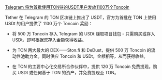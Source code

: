 [Telegram 将为首批使用TON链的USDT用户发放1100万个Toncoin](https://t.me/infoton/308)

Tether 在 Telegram 的 TON 区块链上推出了 USDT，官方为首批在 TON 上使用 USDt 的用户提供了 1100 万个 Toncoin 奖励：

- 将 500 万 Toncoin 存入 Telegram 的 USDt 赚取项目钱包 - 只需购买或存入 USDt，即可根据您存入金额获得收益。

- 为 TON 两大最大的 DEX——Ston.fi 和 DeDust，提供 500 万 Toncoin 的流动性池助力金。同时供应 Toncoin 和 USDt，金额相等，从而获得收益。

- 在 TON 的主要中心化交易所合作伙伴中，提供 120 万 Toncoin 免费提现。购买 USDt 或任何基于 TON 的资产，并免费提现至 TON。

